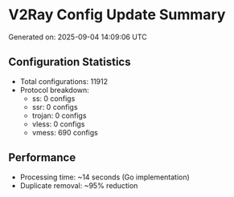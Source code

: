 # V2Ray Config Update Summary
Generated on: 2025-09-04 14:09:06 UTC

## Configuration Statistics
- Total configurations: 11912
- Protocol breakdown:
  - ss: 0 configs
  - ssr: 0 configs
  - trojan: 0 configs
  - vless: 0 configs
  - vmess: 690 configs

## Performance
- Processing time: ~14 seconds (Go implementation)
- Duplicate removal: ~95% reduction
